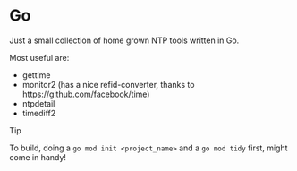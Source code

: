 # Go

Just a small collection of home grown NTP tools written in Go.

Most useful are:

 * gettime
 * monitor2 (has a nice refid-converter, thanks to https://github.com/facebook/time)
 * ntpdetail
 * timediff2

> [!TIP]
> To build, doing a `go mod init <project_name>` and a `go mod tidy` first, might come in handy!

